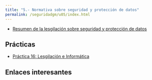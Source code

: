 ```yaml
---
title: "5.- Normativa sobre seguridad y protección de datos"
permalink: /seguridadgm/u05/index.html
---
```


* [Resumen de la lesgilación sobre seguridad y protección de datos](unixsec-2.1-437-463.pdf)

## Prácticas

* [Práctica 16: Lesgilación e Informática](lesgilacion.html)

## Enlaces interesantes

